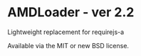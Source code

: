 # AMDLoader - ver 2.2
Lightweight replacement for requirejs-a

Available via the MIT or new BSD license.
